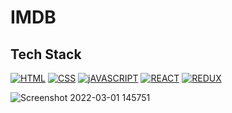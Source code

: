 # IMDB

## Tech Stack

[![HTML](https://img.shields.io/badge/HTML5-E34F26?style=for-the-badge&logo=html5&logoColor=white)](https://www.w3schools.com/html/)
[![CSS](https://img.shields.io/badge/CSS3-1572B6?style=for-the-badge&logo=css3&logoColor=white)](https://www.w3schools.com/css/)
[![jAVASCRIPT](https://img.shields.io/badge/JavaScript-323330?style=for-the-badge&logo=javascript&logoColor=F7DF1E)](https://developer.mozilla.org/en-US/docs/Web/JavaScript)
[![REACT](https://img.shields.io/badge/React-20232A?style=for-the-badge&logo=react&logoColor=61DAFB)](https://reactjs.org/)
[![REDUX](https://img.shields.io/badge/Redux-593D88?style=for-the-badge&logo=redux&logoColor=white)](https://react-redux.js.org/)


![Screenshot 2022-03-01 145751](https://user-images.githubusercontent.com/77429211/156142460-14474fe0-90ae-4253-b892-43aae37d8876.png)


